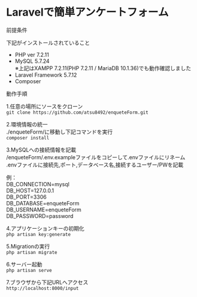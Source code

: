 # Laravelで簡単アンケートフォーム

前提条件

下記がインストールされていること
* PHP ver 7.2.11
* MySQL 5.7.24    
※上記はXAMPP 7.2.11(PHP 7.2.11 / MariaDB 10.1.36)でも動作確認しました    
* Laravel Framework 5.7.12
* Composer

動作手順

1.任意の場所にソースをクローン    
`git clone https://github.com/atsu8492/enqueteForm.git`

2.環境情報の統一    
./enqueteForm/に移動し下記コマンドを実行    
`composer install`

3.MySQLへの接続情報を記載    
/enqueteForm/.env.exampleファイルをコピーして.envファイルにリネーム    
.envファイルに接続先,ポート,データベース名,接続するユーザー/PWを記載    

例：    
    DB_CONNECTION=mysql    
    DB_HOST=127.0.0.1    
    DB_PORT=3306    
    DB_DATABASE=enqueteForm    
    DB_USERNAME=enqueteForm    
    DB_PASSWORD=password    

4.アプリケーションキーの初期化    
`php artisan key:generate`

5.Migrationの実行    
`php artisan migrate`

6.サーバー起動    
`php artisan serve`

7.ブラウザから下記URLへアクセス    
`http://localhost:8000/input`

